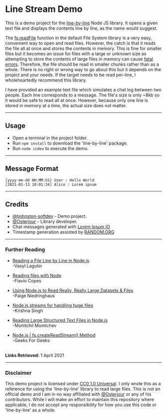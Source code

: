 # Line Stream Demo

This is a demo project for the [line-by-line](https://www.npmjs.com/package/line-by-line) Node JS library. It opens a given text file and displays the contents line by line, as the name would suggest.

The [fs.readFile](https://nodejs.org/api/fs.html#fs_fs_readfile_path_options_callback) function in the default File System library is a very easy, convenient way to open and read files. However, the catch is that it reads the file all at once and stores the contents in memory. This is fine for smaller files but it becomes an issue for files with a large or unknown size as attempting to store the contents of large files in memory can cause [fatal errors](https://blog.asayer.io/javascript-heap-out-of-memory-error). Therefore, the file should be read in smaller chunks rather than as a whole. There is no right or wrong way to go about this but it depends on the project and your needs. If the target needs to be read per-line, I wholeheartedly recommend this library.

I have provided an example text file which simulates a chat log between two people. Each line corresponds to a message. The file's size is only ~8kb so it would be safe to read all at once. However, because only one line is stored in memory at a time, the actual size does not matter.

---

## Usage
* Open a terminal in the project folder.
* Run `npm install` to download the 'line-by-line' package.
* Run `node index` to execute the demo.

---

## Message Format

```
[yyyy-mm-dd HH:MM:SS] User : Hello World
[2021-01-13 10:01:34] Alice : Lorem ipsum
```

---

## Credits
* [@tjohnston-softdev](https://github.com/tjohnston-softdev) - Demo project.
* [@Osterjour](https://github.com/Osterjour) - Library developer.
* Chat messages generated with [Lorem Ipsum IO](https://loremipsum.io)
* Timestamp generation assisted by [RANDOM.ORG](https://www.random.org/)

---

### Further Reading
* [Reading a File Line by Line in Node.js](https://stackabuse.com/reading-a-file-line-by-line-in-node-js/)   
\-Vasyl Lagutin

* [Reading files with Node](https://flaviocopes.com/node-reading-files/)   
\-Flavio Copes

* [Using Node.js to Read Really, Really Large Datasets & Files](https://itnext.io/using-node-js-to-read-really-really-large-files-pt-1-d2057fe76b33)   
\-Paige Niedringhaus

* [Node.js streams for handling huge files](https://medium.com/@searchkisu/node-js-streams-for-handling-huge-files-3e5781f0c35d)   
\-Krishna Singh

* [Reading Large Structured Text Files in Node.js](https://medium.com/swlh/reading-large-structured-text-files-in-node-js-7c4c4b84332b)   
\-Momtchil Momtchev

* [Node.js | fs.createReadStream\(\) Method](https://www.geeksforgeeks.org/node-js-fs-createreadstream-method/)   
\-Geeks For Geeks

\
**Links Retrieved:** 1 April 2021

---

### Disclaimer
This demo project is licensed under [CC0 1.0 Universal](https://creativecommons.org/publicdomain/zero/1.0/). I only wrote this as a reference for using the 'line-by-line' library to read large files. This is not an official demo and I am in no way affiliated with [@Osterjour](https://github.com/Osterjour) or any of his contributors. While I will make an effort to maintain this repository where applicable, I do not accept any responsibility for how you use this code or 'line-by-line' as a whole.
